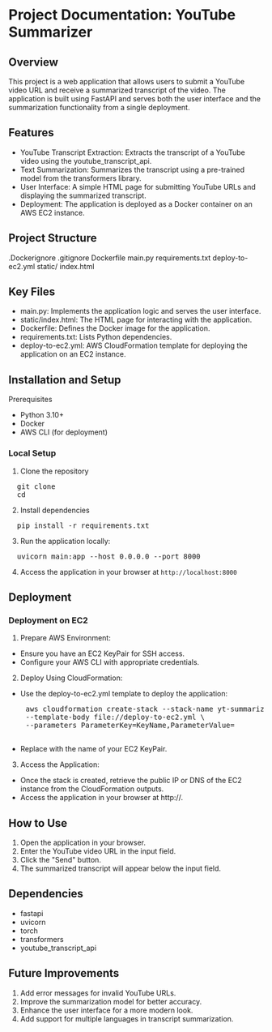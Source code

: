 # Project Documentation: YouTube Summarizer
## Overview
This project is a web application that allows users to submit a YouTube video URL and receive a summarized transcript of the video. The application is built using FastAPI and serves both the user interface and the summarization functionality from a single deployment.

## Features
* YouTube Transcript Extraction: Extracts the transcript of a YouTube video using the youtube_transcript_api.
* Text Summarization: Summarizes the transcript using a pre-trained model from the transformers library.
* User Interface: A simple HTML page for submitting YouTube URLs and displaying the summarized transcript.
* Deployment: The application is deployed as a Docker container on an AWS EC2 instance.

## Project Structure
.Dockerignore
.gitignore
Dockerfile
main.py
requirements.txt
deploy-to-ec2.yml
static/
  index.html

## Key Files
* main.py: Implements the application logic and serves the user interface.
* static/index.html: The HTML page for interacting with the application.
* Dockerfile: Defines the Docker image for the application.
* requirements.txt: Lists Python dependencies.
* deploy-to-ec2.yml: AWS CloudFormation template for deploying the application on an EC2 instance.

## Installation and Setup
Prerequisites
* Python 3.10+
* Docker
* AWS CLI (for deployment)

### Local Setup
1. Clone the repository
<pre>
  git clone <repository-url>
  cd <repository-folder>
</pre>

2. Install dependencies
<pre>
  pip install -r requirements.txt
</pre>

3. Run the application locally:
<pre>
  uvicorn main:app --host 0.0.0.0 --port 8000
</pre>
4. Access the application in your browser at `http://localhost:8000`

## Deployment
### Deployment on EC2
1. Prepare AWS Environment:
  * Ensure you have an EC2 KeyPair for SSH access.
  * Configure your AWS CLI with appropriate credentials.
2. Deploy Using CloudFormation:
  * Use the deploy-to-ec2.yml template to deploy the application:
  <pre>
    aws cloudformation create-stack --stack-name yt-summarizer-stack \
    --template-body file://deploy-to-ec2.yml \
    --parameters ParameterKey=KeyName,ParameterValue=<YourKeyPairName>
  </pre>
  * Replace <YourKeyPairName> with the name of your EC2 KeyPair.

3. Access the Application:

  * Once the stack is created, retrieve the public IP or DNS of the EC2 instance from the CloudFormation outputs.
  * Access the application in your browser at http://<PublicIP>.

## How to Use
1. Open the application in your browser.
2. Enter the YouTube video URL in the input field.
3. Click the "Send" button.
4. The summarized transcript will appear below the input field.

## Dependencies
* fastapi
* uvicorn
* torch
* transformers
* youtube_transcript_api

## Future Improvements
1. Add error messages for invalid YouTube URLs.
2. Improve the summarization model for better accuracy.
3. Enhance the user interface for a more modern look.
4. Add support for multiple languages in transcript summarization.